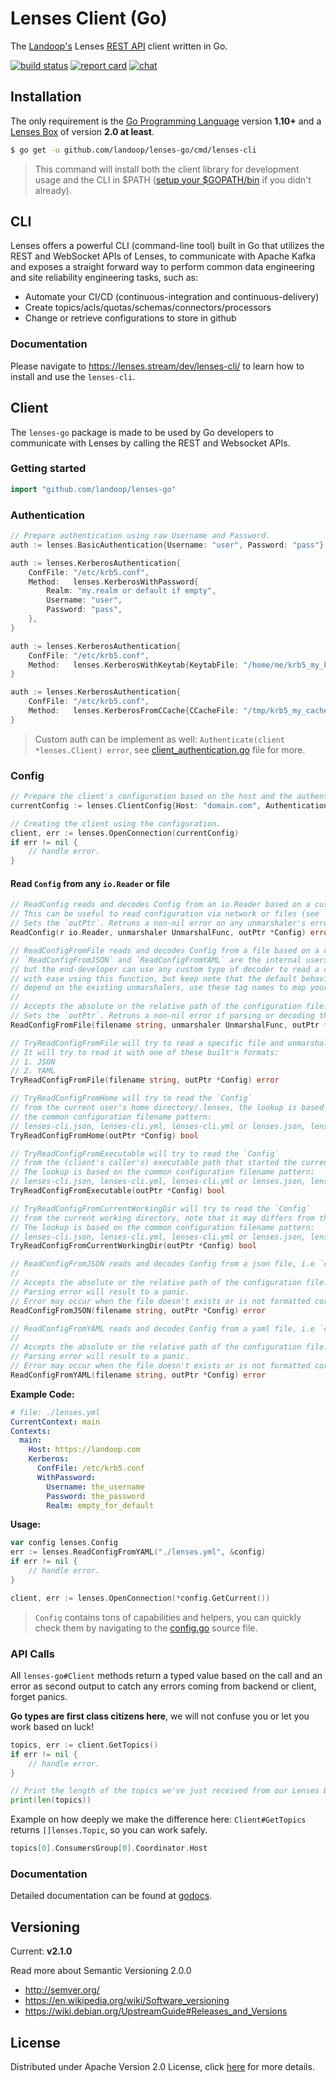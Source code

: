 # Lenses Client (Go)

The [Landoop's](http://www.landoop.com) Lenses [REST API](https://lenses.stream/dev/lenses-apis/rest-api/index.html) client written in Go.

[![build status](https://img.shields.io/travis/Landoop/lenses-go/master.svg?style=flat-square)](https://travis-ci.org/Landoop/lenses-go) [![report card](https://img.shields.io/badge/report%20card-a%2B-ff3333.svg?style=flat-square)](http://goreportcard.com/report/Landoop/lenses-go) [![chat](https://img.shields.io/badge/join-%20chat-00BCD4.svg?style=flat-square)](https://slackpass.io/landoop-community)

## Installation

The only requirement is the [Go Programming Language](https://golang.org/dl) version **1.10+** and a [Lenses Box](http://www.landoop.com/kafka-lenses/) of version **2.0 at least**.

```sh
$ go get -u github.com/landoop/lenses-go/cmd/lenses-cli
```

> This command will install both the client library for development usage and the CLI in $PATH ([setup your $GOPATH/bin](https://github.com/golang/go/wiki/SettingGOPATH) if you didn't already).

## CLI

Lenses offers a powerful CLI (command-line tool) built in Go that utilizes the REST and WebSocket APIs of Lenses, to communicate with Apache Kafka and exposes a straight forward way to perform common data engineering and site reliability engineering tasks, such as:

- Automate your CI/CD (continuous-integration and continuous-delivery)
- Create topics/acls/quotas/schemas/connectors/processors
- Change or retrieve configurations to store in github

### Documentation

Please navigate to <https://lenses.stream/dev/lenses-cli/> to learn how to install and use the `lenses-cli`.

## Client

The `lenses-go` package is made to be used by Go developers to communicate with Lenses by calling the REST and Websocket APIs. 

### Getting started

```go
import "github.com/landoop/lenses-go"
```

### Authentication

```go
// Prepare authentication using raw Username and Password.
auth := lenses.BasicAuthentication{Username: "user", Password: "pass"}
```

```go
auth := lenses.KerberosAuthentication{
    ConfFile: "/etc/krb5.conf",
    Method:   lenses.KerberosWithPassword{
        Realm: "my.realm or default if empty",
        Username: "user",
        Password: "pass",
    },
}
```

```go
auth := lenses.KerberosAuthentication{
    ConfFile: "/etc/krb5.conf",
    Method:   lenses.KerberosWithKeytab{KeytabFile: "/home/me/krb5_my_keytab.txt"},
}
```

```go
auth := lenses.KerberosAuthentication{
    ConfFile: "/etc/krb5.conf",
    Method:   lenses.KerberosFromCCache{CCacheFile: "/tmp/krb5_my_cache_file.conf"},
}
```

> Custom auth can be implement as well: `Authenticate(client *lenses.Client) error`, see [client_authentication.go](client_authentication.go) file for more.

### Config

```go
// Prepare the client's configuration based on the host and the authentication above.
currentConfig := lenses.ClientConfig{Host: "domain.com", Authentication: auth, Timeout: "15s", Debug: true}

// Creating the client using the configuration.
client, err := lenses.OpenConnection(currentConfig)
if err != nil {
    // handle error.
}
```

#### Read `Config` from any `io.Reader` or file

```go
// ReadConfig reads and decodes Config from an io.Reader based on a custom unmarshaler.
// This can be useful to read configuration via network or files (see `ReadConfigFromFile`).
// Sets the `outPtr`. Retruns a non-nil error on any unmarshaler's errors.
ReadConfig(r io.Reader, unmarshaler UnmarshalFunc, outPtr *Config) error

// ReadConfigFromFile reads and decodes Config from a file based on a custom unmarshaler,
// `ReadConfigFromJSON` and `ReadConfigFromYAML` are the internal users,
// but the end-developer can use any custom type of decoder to read a configuration file
// with ease using this function, but keep note that the default behavior of the fields
// depend on the existing unmarshalers, use these tag names to map your decoder's properties.
//
// Accepts the absolute or the relative path of the configuration file.
// Sets the `outPtr`. Retruns a non-nil error if parsing or decoding the file failed or file doesn't exist.
ReadConfigFromFile(filename string, unmarshaler UnmarshalFunc, outPtr *Config) error

// TryReadConfigFromFile will try to read a specific file and unmarshal to `Config`.
// It will try to read it with one of these built'n formats:
// 1. JSON
// 2. YAML
TryReadConfigFromFile(filename string, outPtr *Config) error
```

```go
// TryReadConfigFromHome will try to read the `Config`
// from the current user's home directory/.lenses, the lookup is based on
// the common configuration filename pattern:
// lenses-cli.json, lenses-cli.yml, lenses-cli.yml or lenses.json, lenses.yml and lenses.tml.
TryReadConfigFromHome(outPtr *Config) bool

// TryReadConfigFromExecutable will try to read the `Config`
// from the (client's caller's) executable path that started the current process.
// The lookup is based on the common configuration filename pattern:
// lenses-cli.json, lenses-cli.yml, lenses-cli.yml or lenses.json, lenses.yml and lenses.tml.
TryReadConfigFromExecutable(outPtr *Config) bool

// TryReadConfigFromCurrentWorkingDir will try to read the `Config`
// from the current working directory, note that it may differs from the executable path.
// The lookup is based on the common configuration filename pattern:
// lenses-cli.json, lenses-cli.yml, lenses-cli.yml or lenses.json, lenses.yml and lenses.tml.
TryReadConfigFromCurrentWorkingDir(outPtr *Config) bool

// ReadConfigFromJSON reads and decodes Config from a json file, i.e `configuration.json`.
//
// Accepts the absolute or the relative path of the configuration file.
// Parsing error will result to a panic.
// Error may occur when the file doesn't exists or is not formatted correctly.
ReadConfigFromJSON(filename string, outPtr *Config) error

// ReadConfigFromYAML reads and decodes Config from a yaml file, i.e `configuration.yml`.
//
// Accepts the absolute or the relative path of the configuration file.
// Parsing error will result to a panic.
// Error may occur when the file doesn't exists or is not formatted correctly.
ReadConfigFromYAML(filename string, outPtr *Config) error
```

**Example Code:**

```yaml
# file: ./lenses.yml
CurrentContext: main
Contexts:
  main:
    Host: https://landoop.com
    Kerberos:
      ConfFile: /etc/krb5.conf
      WithPassword:
        Username: the_username
        Password: the_password
        Realm: empty_for_default
```

**Usage:**

```go
var config lenses.Config
err := lenses.ReadConfigFromYAML("./lenses.yml", &config)
if err != nil {
    // handle error.
}

client, err := lenses.OpenConnection(*config.GetCurrent())
```

> `Config` contains tons of capabilities and helpers, you can quickly check them by navigating to the [config.go](config.go) source file.

### API Calls

All `lenses-go#Client` methods return a typed value based on the call
and an error as second output to catch any errors coming from backend or client, forget panics.

**Go types are first class citizens here**, we will not confuse you or let you work based on luck!

```go
topics, err := client.GetTopics()
if err != nil {
    // handle error.
}

// Print the length of the topics we've just received from our Lenses Box.
print(len(topics))
```

Example on how deeply we make the difference here:
`Client#GetTopics` returns `[]lenses.Topic`, so you can work safely.

```go
topics[0].ConsumersGroup[0].Coordinator.Host
```

### Documentation

Detailed documentation can be found at [godocs](https://godoc.org/github.com/landoop/lenses-go).

## Versioning

Current: **v2.1.0**

Read more about Semantic Versioning 2.0.0

 - http://semver.org/
 - https://en.wikipedia.org/wiki/Software_versioning
 - https://wiki.debian.org/UpstreamGuide#Releases_and_Versions

## License

Distributed under Apache Version 2.0 License, click [here](LICENSE) for more details.